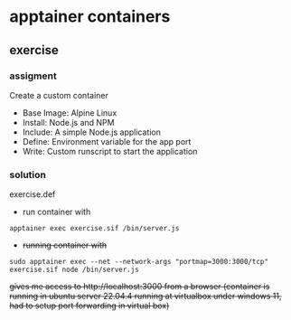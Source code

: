 # apptainer containers

## exercise

### assigment

Create a custom container
- Base Image: Alpine Linux
- Install: Node.js and NPM
- Include: A simple Node.js application
- Define: Environment variable for the app port
- Write: Custom runscript to start the application

### solution

exercise.def
- run container with
```
apptainer exec exercise.sif /bin/server.js
```
- ~~running container with~~
```
sudo apptainer exec --net --network-args "portmap=3000:3000/tcp" exercise.sif node /bin/server.js
```
~~gives me access to http://localhost:3000 from a browser (container is running in ubuntu server 22.04.4 running at virtualbox under windows 11, had to setup port forwarding in virtual box)~~
